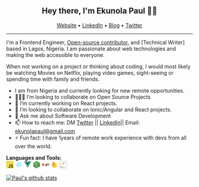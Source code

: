 <h2 align="center"> Hey there, I'm Ekunola Paul 👋🏾</h2>
<p align="center">
  <a href=#!>Website</a> •
  <a href="https://www.linkedin.com/in/ekunola-paul-42712b1aa/">LinkedIn</a> •
  <a href=#!>Blog</a> •
  <a href="https://twitter.com/PSCON3">Twitter</a>
</p>

---

<!--
**pscon/pscon** is a ✨ _special_ ✨ repository because its `README.md` (this file) appears on your GitHub profile.

Here are some ideas to get you started:
-->

I'm a Frontend Engineer, [Open-source contributor](https://github.com/pscon), and [Technical Writer] based in Lagos, Nigeria. I am passionate about web technologies and making the web accessible to everyone.

When not working on a project or thinking about coding, I would most likely be watching Movies on Netflix, playing video games, sight-seeing or spending time with family and friends.

<!-- **I am currently looking for a software engineer position with an exciting company.** -->

<!-- - 🔭 I’m currently working on ... -->
<!-- - 🌱 I’m currently learning ... -->
<!-- - 🤔 I’m looking for help with ... -->
- I am from Nigeria and currently looking for new remote opportunities.
- 👨🏾‍💻 I’m looking to collaborate on Open Source Projects
- 🔭 I’m currently working on React projects.
- 👯 I’m looking to collaborate on Ionic/Angular and React projects.
- 💬 Ask me about Software Development
- 📫 How to reach me: DM [Twitter](https://twitter.com/PSCON3) || [LinkedIn](https://www.linkedin.com/in/ekunola-paul-42712b1aa/)|| Email: ekunolapaul@gmail.com
- ⚡ Fun fact: I have 1years of remote work experience with devs from all over the world.


**Languages and Tools:**  
<code><img height="20" src="https://raw.githubusercontent.com/github/explore/80688e429a7d4ef2fca1e82350fe8e3517d3494d/topics/javascript/javascript.png"></code>
<code><img height="20" src="https://raw.githubusercontent.com/github/explore/80688e429a7d4ef2fca1e82350fe8e3517d3494d/topics/react/react.png"></code>
<code><img height="20" src="https://raw.githubusercontent.com/github/explore/80688e429a7d4ef2fca1e82350fe8e3517d3494d/topics/vue/vue.png"></code>
<code><img height="20" src="https://raw.githubusercontent.com/github/explore/80688e429a7d4ef2fca1e82350fe8e3517d3494d/topics/nodejs/nodejs.png"></code>
<code><img height="20" src="https://raw.githubusercontent.com/github/explore/80688e429a7d4ef2fca1e82350fe8e3517d3494d/topics/git/git.png"></code>
<code><img height="20" src="https://raw.githubusercontent.com/github/explore/80688e429a7d4ef2fca1e82350fe8e3517d3494d/topics/firebase/firebase.png"></code>
<code><img height="20" src="https://raw.githubusercontent.com/github/explore/80688e429a7d4ef2fca1e82350fe8e3517d3494d/topics/styled-components/styled-components.png"></code>

[![Paul's github stats](https://github-readme-stats.vercel.app/api?username=pscon&show_icons=true&title_color=fff&icon_color=79ff97&text_color=9f9f9f&bg_color=151515)](https://github.com/anuraghazra/github-readme-stats)

